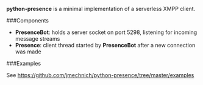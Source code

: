 **python-presence** is a minimal implementation of a serverless XMPP client.

###Components

- **PresenceBot**: holds a server socket on port 5298, listening for incoming message streams
- **Presence**:    client thread started by **PresenceBot** after a new connection was made

###Examples

See  https://github.com/jmechnich/python-presence/tree/master/examples

